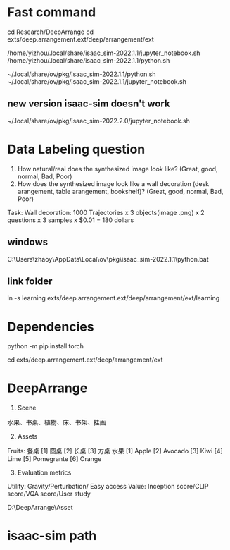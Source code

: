 # Fast command

cd Research/DeepArrange
cd exts/deep.arrangement.ext/deep/arrangement/ext

/home/yizhou/.local/share/isaac_sim-2022.1.1/jupyter_notebook.sh
/home/yizhou/.local/share/isaac_sim-2022.1.1/python.sh

~/.local/share/ov/pkg/isaac_sim-2022.1.1/python.sh 
~/.local/share/ov/pkg/isaac_sim-2022.1.1/jupyter_notebook.sh

## new version isaac-sim doesn't work
~/.local/share/ov/pkg/isaac_sim-2022.2.0/jupyter_notebook.sh


# Data Labeling question
1. How natural/real does the synthesized image look like?
(Great, good, normal, Bad, Poor)
1. How does the synthesized image look like a wall decoration (desk arangement, table arangement, bookshelf)?
(Great, good, normal, Bad, Poor)

Task:
Wall decoration:
1000 Trajectories x 3 objects(image .png) x 2 questions x 3 samples x $0.01 = 180 dollars



## windows
C:\Users\zhaoy\AppData\Local\ov\pkg\isaac_sim-2022.1.1\python.bat


## link folder
ln -s learning exts/deep.arrangement.ext/deep/arrangement/ext/learning

# Dependencies

python -m pip install torch

cd exts/deep.arrangement.ext/deep/arrangement/ext



# DeepArrange

1. Scene

水果、书桌、植物、床、书架、挂画

2. Assets

Fruits:
    餐桌
        [1] 圆桌 [2] 长桌 [3] 方桌
    水果
        [1] Apple [2] Avocado [3] Kiwi [4] Lime [5] Pomegrante [6] Orange


3. Evaluation metrics

Utility: Gravity/Perturbation/ Easy access
Value: Inception score/CLIP score/VQA score/User study


D:\DeepArrange\Asset


# isaac-sim path